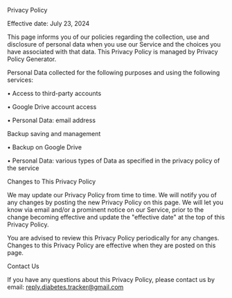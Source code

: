 Privacy Policy

Effective date: July 23, 2024

This page informs you of our policies regarding the collection, use and disclosure of personal data when you use our Service and the choices you have associated with that data. This Privacy Policy is managed by Privacy Policy Generator.

Personal Data collected for the following purposes and using the following services:

• Access to third-party accounts

• Google Drive account access

• Personal Data: email address

Backup saving and management

• Backup on Google Drive

• Personal Data: various types of Data as specified in the privacy policy of the service

Changes to This Privacy Policy

We may update our Privacy Policy from time to time. We will notify you of any changes by posting the new Privacy Policy on this page. We will let you know via email and/or a prominent notice on our Service, prior to the change becoming effective and update the "effective date" at the top of this Privacy Policy.

You are advised to review this Privacy Policy periodically for any changes. Changes to this Privacy Policy are effective when they are posted on this page.

Contact Us

If you have any questions about this Privacy Policy, please contact us by email: reply.diabetes.tracker@gmail.com